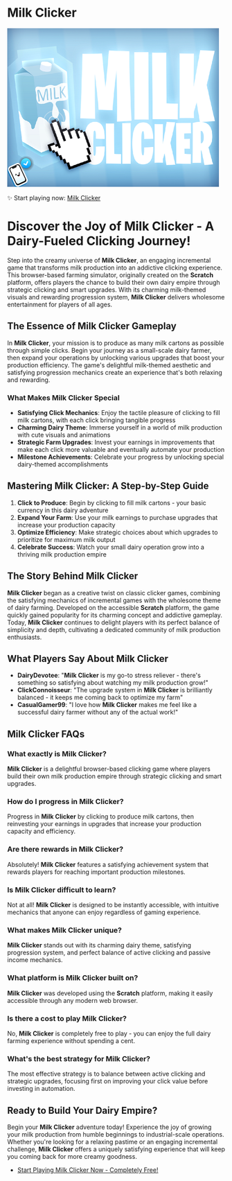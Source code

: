 # Milk Clicker

![Milk Clicker](https://raw.githubusercontent.com/bearclicker/milk-clicker/refs/heads/main/milk-clicker.png "Milk Clicker")

✨ Start playing now: [Milk Clicker](https://clicker-game.com/milk-clicker/ "Milk Clicker Game")

# Discover the Joy of Milk Clicker - A Dairy-Fueled Clicking Journey!

Step into the creamy universe of **Milk Clicker**, an engaging incremental game that transforms milk production into an addictive clicking experience. This browser-based farming simulator, originally created on the **Scratch** platform, offers players the chance to build their own dairy empire through strategic clicking and smart upgrades. With its charming milk-themed visuals and rewarding progression system, **Milk Clicker** delivers wholesome entertainment for players of all ages.

## The Essence of Milk Clicker Gameplay

In **Milk Clicker**, your mission is to produce as many milk cartons as possible through simple clicks. Begin your journey as a small-scale dairy farmer, then expand your operations by unlocking various upgrades that boost your production efficiency. The game's delightful milk-themed aesthetic and satisfying progression mechanics create an experience that's both relaxing and rewarding.

### What Makes Milk Clicker Special

- **Satisfying Click Mechanics**: Enjoy the tactile pleasure of clicking to fill milk cartons, with each click bringing tangible progress
- **Charming Dairy Theme**: Immerse yourself in a world of milk production with cute visuals and animations
- **Strategic Farm Upgrades**: Invest your earnings in improvements that make each click more valuable and eventually automate your production
- **Milestone Achievements**: Celebrate your progress by unlocking special dairy-themed accomplishments

## Mastering Milk Clicker: A Step-by-Step Guide

1. **Click to Produce**: Begin by clicking to fill milk cartons - your basic currency in this dairy adventure
2. **Expand Your Farm**: Use your milk earnings to purchase upgrades that increase your production capacity
3. **Optimize Efficiency**: Make strategic choices about which upgrades to prioritize for maximum milk output
4. **Celebrate Success**: Watch your small dairy operation grow into a thriving milk production empire

## The Story Behind Milk Clicker

**Milk Clicker** began as a creative twist on classic clicker games, combining the satisfying mechanics of incremental games with the wholesome theme of dairy farming. Developed on the accessible **Scratch** platform, the game quickly gained popularity for its charming concept and addictive gameplay. Today, **Milk Clicker** continues to delight players with its perfect balance of simplicity and depth, cultivating a dedicated community of milk production enthusiasts.

## What Players Say About Milk Clicker

- **DairyDevotee**: "**Milk Clicker** is my go-to stress reliever - there's something so satisfying about watching my milk production grow!"
- **ClickConnoisseur**: "The upgrade system in **Milk Clicker** is brilliantly balanced - it keeps me coming back to optimize my farm"
- **CasualGamer99**: "I love how **Milk Clicker** makes me feel like a successful dairy farmer without any of the actual work!"

## Milk Clicker FAQs

### What exactly is Milk Clicker?
**Milk Clicker** is a delightful browser-based clicking game where players build their own milk production empire through strategic clicking and smart upgrades.

### How do I progress in Milk Clicker?
Progress in **Milk Clicker** by clicking to produce milk cartons, then reinvesting your earnings in upgrades that increase your production capacity and efficiency.

### Are there rewards in Milk Clicker?
Absolutely! **Milk Clicker** features a satisfying achievement system that rewards players for reaching important production milestones.

### Is Milk Clicker difficult to learn?
Not at all! **Milk Clicker** is designed to be instantly accessible, with intuitive mechanics that anyone can enjoy regardless of gaming experience.

### What makes Milk Clicker unique?
**Milk Clicker** stands out with its charming dairy theme, satisfying progression system, and perfect balance of active clicking and passive income mechanics.

### What platform is Milk Clicker built on?
**Milk Clicker** was developed using the **Scratch** platform, making it easily accessible through any modern web browser.

### Is there a cost to play Milk Clicker?
No, **Milk Clicker** is completely free to play - you can enjoy the full dairy farming experience without spending a cent.

### What's the best strategy for Milk Clicker?
The most effective strategy is to balance between active clicking and strategic upgrades, focusing first on improving your click value before investing in automation.

## Ready to Build Your Dairy Empire?

Begin your **Milk Clicker** adventure today! Experience the joy of growing your milk production from humble beginnings to industrial-scale operations. Whether you're looking for a relaxing pastime or an engaging incremental challenge, **Milk Clicker** offers a uniquely satisfying experience that will keep you coming back for more creamy goodness.

- [Start Playing Milk Clicker Now - Completely Free!](https://clicker-game.com/milk-clicker/)
